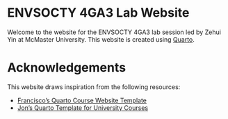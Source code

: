 # ENVSOCTY 4GA3 Lab Website

Welcome to the website for the ENVSOCTY 4GA3 lab session led by Zehui Yin at McMaster University. This website is created using [Quarto](https://quarto.org/).

# Acknowledgements

This website draws inspiration from the following resources:

- [Francisco’s Quarto Course Website Template](https://github.com/Pakillo/quarto-course-website-template)
- [Jon’s Quarto Template for University Courses](https://github.com/jonjoncardoso/quarto-template-for-university-courses)
